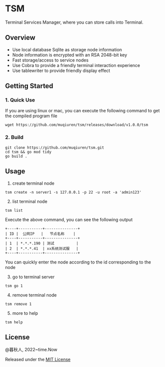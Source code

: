 # TSM

Terminal Services Manager, where you can store calls into Terminal.

## Overview

- Use local database Sqlite as storage node information
- Node information is encrypted with an RSA 2048-bit key
- Fast storage/access to service nodes
- Use Cobra to provide a friendly terminal interaction experience
- Use tablewriter to provide friendly display effect

## Getting Started

### 1. Quick Use

If you are using linux or mac, you can execute the following command to get the compiled program file

```shell
wget https://github.com/muqiuren/tsm/releases/download/v1.0.0/tsm
```

### 2. Build



```shell
git clone https://github.com/muqiuren/tsm.git
cd tsm && go mod tidy
go build .
```

## Usage

1. create terminal node

```shell
tsm create -n server1 -s 127.0.0.1 -p 22 -u root -a 'admin123'
```

2. list terminal node

```shell
tsm list
```
Execute the above command, you can see the following output

```
+----+-----------+---------------+
| ID |  公网IP   |   节点名称    |
+----+-----------+---------------+
| 1  | *.*.*.190 | 测试          |
| 2  | *.*.*.41  | xx系统测试服   |
+----+-----------+---------------+
```
You can quickly enter the node according to the id corresponding to the node

3. go to terminal server

```shell
tsm go 1
```

4. remove terminal node

```shell
tsm remove 1
```

5. more to help

```shell
tsm help
```

## License

@暮秋人, 2022~time.Now

Released under the [MIT License](https://github.com/muqiuren/tsm/blob/master/License)